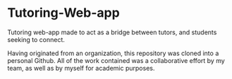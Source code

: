 # Tutoring-Web-app
Tutoring web-app made to act as a bridge between tutors, and students seeking to connect. 

Having originated from an organization, this repository was cloned into a personal Github. All of the work contained was a collaborative effort by my team, as well as by myself for academic purposes. 
